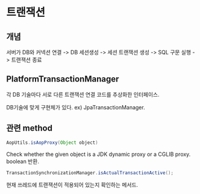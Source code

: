 # 트랜잭션

## 개념
서버가 DB와 커넥션 연결 -> DB 세션생성 -> 세션 트랜잭션 생성 -> SQL 구문 실행 -> 트랜잭션 종료

## PlatformTransactionManager

각 DB 기술마다 서로 다른 트랜잭션 연결 코드를 추상화한 인터페이스.

DB기술에 맞게 구현체가 있다. 
ex) JpaTransactionManager.

## 관련 method

~~~java
AopUtils.isAopProxy(Object object)
~~~
Check whether the given object is a JDK dynamic proxy or a CGLIB proxy.
boolean 반환.


~~~java
TransactionSynchronizationManager.isActualTransactionActive();
~~~
현재 쓰레드에 트랜잭션이 적용되어 있는지 확인하는 메서드.